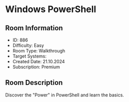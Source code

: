 ﻿# Windows PowerShell

## Room Information
- ID: 886
- Difficulty: Easy
- Room Type: Walkthrough
- Target Systems: 
- Created Date: 21.10.2024
- Subscription: Premium

## Room Description
Discover the "Power" in PowerShell and learn the basics.
